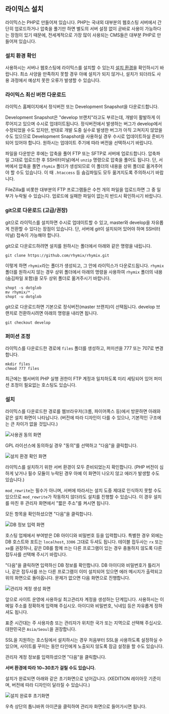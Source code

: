 라이믹스 설치
-------------

라이믹스는 PHP로 만들어져 있습니다.
PHP는 국내외 대부분의 웹호스팅 서버에서 간단히 업로드하거나 압축을 풀기만 하면
별도의 서버 설정 없이 곧바로 사용이 가능하다는 장점이 있기 때문에,
전세계적으로 가장 많이 사용되는 CMS들은 대부분 PHP로 만들어져 있습니다.

### 설치 환경 확인

사용하시는 서버나 웹호스팅에 라이믹스를 설치할 수 있는지
[설치 환경](requirements.md)을 확인하시기 바랍니다.
최소 사양을 만족하지 못할 경우 아예 설치가 되지 않거나,
설치가 되더라도 사용 과정에서 예상치 못한 오류가 발생할 수 있습니다.

### 라이믹스 최신 버전 다운로드

라이믹스 홈페이지에서 정식버전 또는 Development Snapshot을 다운로드합니다.

Development Snapshot은 "develop 브랜치"라고도 부르는데, 개발이 활발하게 이루어지고 있으며 수시로 업데이트됩니다.
정식버전에서 발생하는 버그가 develop에서 수정되었을 수도 있지만,
반대로 개발 도중 실수로 발생한 버그가 아직 고쳐지지 않았을 수도 있으므로
Development Snapshot을 사용하실 경우 수시로 업데이트하실 준비가 되어 있어야 합니다.
원하시는 업데이트 주기에 따라 버전을 선택하시기 바랍니다.

파일을 다운받은 후에는 압축을 풀어 FTP 또는 SFTP로 서버에 업로드합니다.
압축파일 그대로 업로드한 후 SSH(터미널)에서 `unzip` 명령으로 압축을 풀어도 됩니다.
단, 서버에서 압축을 풀면 `rhymix` 폴더가 생성되므로
이 폴더의 내용을 상위 폴더로 옮겨주어야 할 수도 있습니다.
이 때 `.htaccess` 등 숨김파일도 모두 옮겨지도록 주의하시기 바랍니다.

FileZilla를 비롯한 대부분의 FTP 프로그램들은 수천 개의 파일을 업로드하면 그 중 일부가 누락될 수 있습니다.
업로드에 실패한 파일이 없는지 반드시 확인하시기 바랍니다.

### git으로 다운로드 (고급/권장)

git으로 라이믹스를 설치하면 수시로 업데이트할 수 있고,
master와 develop을 자유롭게 전환할 수 있다는 장점이 있습니다.
단, 서버에 git이 설치되어 있어야 하며 SSH(터미널) 접속이 가능해야 합니다.

git으로 다운로드하려면 설치를 원하시는 폴더에서 아래와 같은 명령을 내립니다.

    git clone https://github.com/rhymix/rhymix.git

이렇게 하면 `rhymix`라는 폴더가 생성되고, 그 안에 라이믹스가 다운로드됩니다.
`rhymix` 폴더를 원하시지 않는 경우 상위 폴더에서 아래의 명령을 사용하여
`rhymix` 폴더의 내용(숨김파일 포함)을 모두 상위 폴더로 옮겨주시기 바랍니다.

    shopt -s dotglob
	mv rhymix/* .
	shopt -u dotglob

git으로 다운로드하면 기본으로 정식버전(master 브랜치)이 선택됩니다.
develop 브랜치로 전환하시려면 아래의 명령을 내리면 됩니다.

    git checkout develop

### 퍼미션 조정

라이믹스를 다운로드한 경로에 `files` 폴더를 생성하고, 퍼미션을 777 또는 707로 변경합니다.

    mkdir files
	chmod 777 files

최근에는 웹서버의 PHP 실행 권한이 FTP 계정과 일치하도록 미리 세팅되어 있어
퍼미션 조정이 필요없는 호스팅도 있습니다.

### 설치

라이믹스를 다운로드한 경로를 웹브라우저(크롬, 파이어폭스 등)에서 방문하면
아래와 같은 설치 화면이 나타납니다.
(버전에 따라 디자인이 다를 수 있으나, 기본적인 구조에는 큰 차이가 없을 것입니다.)

![사용권 동의 화면](images/install-1.png)

GPL 라이선스에 동의하실 경우 "동의"를 선택하고 "다음"을 클릭합니다.

![설치 환경 확인 화면](images/install-2.png)

라이믹스를 설치하기 위한 서버 환경이 모두 준비되었는지 확인합니다.
(PHP 버전이 심하게 낮거나 필수 모듈이 누락된 경우 아예 이 화면이 나오지 않고 에러가 발생할 수도 있습니다.)

`mod_rewrite`는 필수가 아니며, 서버에 따라서는 설치 도중 제대로 인식하지 못할 수도 있으므로
`mod_rewrite`가 작동하지 않더라도 설치를 진행할 수 있습니다.
이 경우 설치를 마친 후 관리자 화면에서 "짧은 주소"를 켜시면 됩니다.

모든 항목을 확인하셨으면 "다음"을 클릭합니다.

![DB 정보 입력 화면](images/install-3.png)

호스팅 업체에서 부여받은 DB 아이디와 비밀번호 등을 입력합니다.
특별한 경우 외에는 DB 호스트와 포트는 `localhost`, `3306` 그대로 두셔도 됩니다.
테이블 접두사는 `rx` 또는 `xe`를 권장하나, 같은 DB를 함께 쓰는 다른 프로그램이 있는 경우
충돌하지 않도록 다른 접두사를 선택해 주시기 바랍니다.

"다음"을 클릭하면 입력하신 DB 정보를 확인합니다.
DB 아이디와 비밀번호가 틀리거나, 같은 접두사를 쓰는 다른 프로그램이 이미 설치되어 있으면
에러 메시지가 출력되고 위의 화면으로 돌아옵니다.
문제가 없으면 다음 화면으로 진행합니다.

![관리자 계정 생성 화면](images/install-4.png)

앞으로 사이트 운영에 사용하실 최고관리자 계정을 생성하는 단계입니다.
사용하시는 이메일 주소를 정확하게 입력해 주십시오.
아이디와 비밀번호, 닉네임 등은 자유롭게 정하셔도 됩니다.

표준 시간대는 주 사용자층 또는 관리자가 위치한 국가 또는 지역으로 선택해 주십시오.
대한민국은 `Asia/Seoul`을 권장합니다.

SSL을 지원하는 호스팅에서 설치하시는 경우 처음부터 SSL을 사용하도록 설정하실 수 있으며,
사이트를 꾸미는 동안 타인에게 노출되지 않도록 잠금 설정을 할 수도 있습니다.

관리자 계정 정보를 입력하셨으면 "다음"을 클릭합니다.

**서버 환경에 따라 10~30초가 걸릴 수도 있습니다.**

설치가 완료되면 아래와 같은 초기화면으로 넘어갑니다.
(XEDITION 레이아웃 기준이며, 버전에 따라 디자인이 달라질 수 있습니다.)

![설치 완료후 초기화면](images/install-5.jpg)

우측 상단의 톱니바퀴 아이콘을 클릭하여 관리자 화면으로 들어가시면 됩니다.

